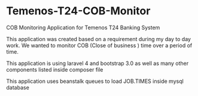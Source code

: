 Temenos-T24-COB-Monitor
=======================

COB Monitoring Application for Temenos T24 Banking System


This application was created based on a requirement during my day to day work. 
We wanted to monitor COB (Close of business ) time over a period of time. 

This application is using laravel 4 and bootstrap 3.0 as well as many other components listed inside composer file

This application uses beanstalk queues to load JOB.TIMES inside mysql database

